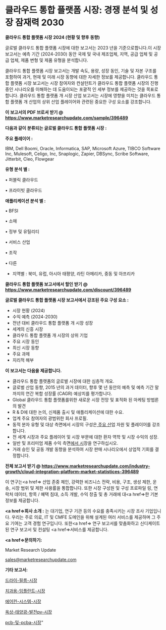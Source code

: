 # 클라우드 통합 플랫폼 시장: 경쟁 분석 및 성장 잠재력 2030

<strong>클라우드 통합 플랫폼 시장 2024 (현황 및 향후 동향)</strong>

글로벌 클라우드 통합 플랫폼 시장에 대한 보고서는 2023 년을 기준으로합니다.이 시장 보고서는 예측 기간 (2024-2030) 동안 국제 및 국내 제조업체, 지역, 공급 업체 및 공급 업체, 제품 변형 및 제품 유형을 분석합니다.

클라우드 통합 플랫폼 시장 보고서는 개발 속도, 용량, 성장 동인, 기술 및 자본 구조를 포함하여 과거, 현재 및 미래 시장 동향에 대한 자세한 정보를 제공합니다. 클라우드 통합 플랫폼 시장 보고서는 시장 참여자와 컨설턴트가 클라우드 통합 플랫폼 시장의 진행중인 시나리오를 이해하는 데 도움이되는 포괄적 인 세부 정보를 제공하는 것을 목표로합니다. 클라우드 통합 플랫폼 개 시장 산업 보고서는 시장에 영향을 미치는 클라우드 통합 플랫폼 개 산업의 상위 산업 플레이어와 관련된 중요한 구성 요소를 강조합니다.



<strong>이 보고서의 PDF 브로셔 받기 @ <a href=https://www.marketresearchupdate.com/sample/396489>https://www.marketresearchupdate.com/sample/396489</a></strong>



<strong>다음과 같이 분류되는 글로벌 클라우드 통합 플랫폼 시장 :</strong>



<strong>주요 플레이어 :</strong>

IBM, Dell Boomi, Oracle, Informatica, SAP, Microsoft Azure, TIBCO Software Inc, Mulesoft, Celigo, Inc, Snaplogic, Zapier, DBSync, Scribe Software, Jitterbit, Cleo, Flowgear



<strong>유형 분석 별 :</strong>

• 퍼블릭 클라우드

• 프라이빗 클라우드



<strong>애플리케이션 분석 별 :</strong>

• BFSI

• 소매

• 정부 및 유틸리티

• 서비스 산업

• 조작

• 다른

<ul>
  <li>지역별 : 북미, 유럽, 아시아 태평양, 라틴 아메리카, 중동 및 아프리카</li>
</ul>


<strong>클라우드 통합 플랫폼 보고서에서 할인 받기 @ <a href=https://www.marketresearchupdate.com/discount/396489>https://www.marketresearchupdate.com/discount/396489</a></strong>



<strong>글로벌 클라우드 통합 플랫폼 시장 보고서에서 강조된 주요 구성 요소 :</strong>
<ul>
  <li>시장 현황 (2024)</li>
  <li>수익 예측 (2024-2030)</li>
  <li>전년 대비 클라우드 통합 플랫폼 개 시장 성장</li>
  <li>세계의 신흥 시장</li>
  <li>클라우드 통합 플랫폼 개 시장의 상위 기업</li>
  <li>주요 시장 동인</li>
  <li>최신 시장 동향</li>
  <li>주요 과제</li>
  <li>지리적 해부</li>
</ul>


<strong>이 보고서는 다음을 제공합니다.</strong>
<ul>
  <li>클라우드 통합 플랫폼의 글로벌 시장에 대한 심층적 개요.</li>
  <li>글로벌 산업 동향, 2015 년의 과거 데이터, 향후 몇 년 동안의 예측 및 예측 기간 말까지의 연간 복합 성장률 (CAGR) 예상치를 평가합니다.</li>
  <li>Global 클라우드 통합 플랫폼를위한 새로운 시장 전망 및 표적화 된 마케팅 방법론의 발견</li>
  <li>R &amp; D에 대한 논의, 신제품 출시 및 애플리케이션에 대한 수요.</li>
  <li>업계 주요 참여자의 광범위한 회사 프로필.</li>
  <li>동적 분자 유형 및 대상 측면에서 시장의 구성은<a href=> 주요 산</a>업 자원 및 플레이어를 강조합니다.</li>
  <li>전 세계 시장과 주요 플레이어 및 시장 부문에 대한 환자 역학 및 시장 수익의 성장.</li>
  <li>일반 및 프리미엄 제품 수익 측면<a href=>에서 시</a>장을 연구하십시오.</li>
  <li>거래 승인 및 공동 개발 동향을 분석하여 시장 판매 시나리오에서 상업적 기회를 결정합니다.</li>
</ul>



<strong>전체 보고서 받기 @ <a href=https://www.marketresearchupdate.com/industry-growth/cloud-integration-platform-market-statistices-396489>https://www.marketresearchupdate.com/industry-growth/cloud-integration-platform-market-statistices-396489</a></strong>

이 연구는<a href=> 산업 존중</a> 체인, 강력한 비즈니스 전략, 비용, 구조, 생성 제한, 운송, 시장 범위 및 제한 사용률을 통합합니다. 또한 시장 구성원 및 구성 프로파일 링, 연락처 데이터, 항목 / 혜택 침대, 소득 개발, 수익 창출 및 총 거래에 대<a href=>한 기본 </a>정보를 제공합니다.



<strong><a href=>회사 소</a>개 :</strong>
는 대기업, 연구 기관 등의 수요를 충족시키는 시장 조사 기업입니다. 우리는 주로 의료, IT 및 CMFE 도메인을 위해 설계된 여러 서비스를 제공하며 그 주요 기여는 고객 경험 연구입니다. 또한<a href=> 연구 보</a>고서를 맞춤화하고 신디케이트 된 연구 보고서 및 컨설팅 <a href=>서비스</a>를 제공합니다.



<strong><a href=>문의하기:</a></strong>

Market Research Update

sales@marketresearchupdate.com



<strong>기타 보고서:</strong>

<a href=https://www.linkedin.com/pulse/드라이-필름-시장-동향-및-성장-전망-isdailynews/>드라이-필름-시장</a>

<a href=https://www.linkedin.com/pulse/치과용-임플란트-시장-현재-및-미래-성장-2029-analytics-avenue-adventures-24-ana-pitkf/>치과용-임플란트-시장</a>

<a href=https://www.linkedin.com/pulse/에어컨-시스템-시장-동향-및-성장-전망-trend-tracking-tips-360-analysis-fi1xf/>에어컨-시스템-시장</a>

<a href=https://www.linkedin.com/pulse/옥상-태양광-발전pv-시장-동향-및-성장-전망-trend-tracking-tips-360-analysis-dfv4f/>옥상-태양광-발전pv-시장</a>

<a href=https://www.linkedin.com/pulse/pcb-및-pcba-시장-현재-미래-성장-2030-isdailynews-wtlsf/>pcb-및-pcba-시장</a>"
